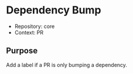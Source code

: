 # Dependency Bump

* Repository: core
* Context: PR

## Purpose

Add a label if a PR is only bumping a dependency.
